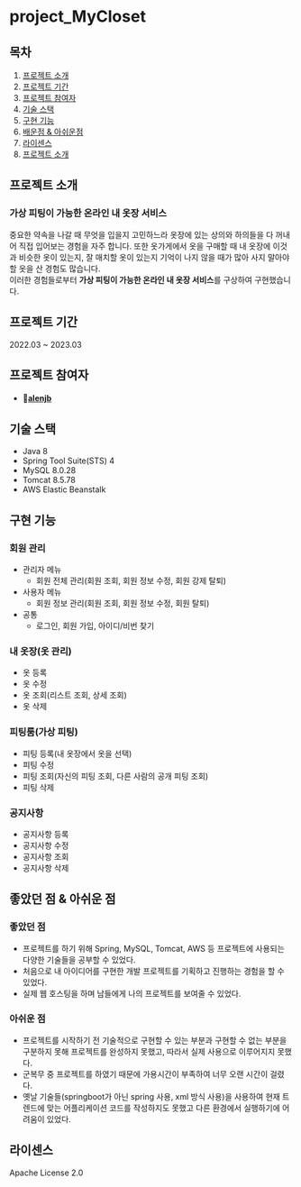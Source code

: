 # project_MyCloset
## 목차

  1. [프로젝트 소개](#프로젝트-소개)<br>
  2. [프로젝트 기간](#프로젝트-기간)
  3. [프로젝트 참여자](#프로젝트-참여자)
  4. [기술 스택](#기술-스택)<br>
  5. [구현 기능](#구현-기능)<br>
  6. [배운점 & 아쉬운점](#배운점--아쉬운점)<br>
  7. [라이센스](#라이센스)<br>
  8. [프로젝트 소개](#프로젝트-소개)<br>

## 프로젝트 소개
### 가상 피팅이 가능한 온라인 내 옷장 서비스<br>
중요한 약속을 나갈 때 무엇을 입을지 고민하느라 옷장에 있는 상의와 하의들을 다 꺼내어 직접 입어보는 경험을 자주 합니다. 또한 옷가게에서 옷을 구매할 때 내 옷장에 이것과 비슷한 옷이 있는지, 잘 매치할 옷이 있는지 기억이 나지 않을 때가 많아 사지 말아야할 옷을 산 경험도 많습니다. <br>
이러한 경험들로부터 <b>가상 피팅이 가능한 온라인 내 옷장 서비스</b>를 구상하여 구현했습니다.

## 프로젝트 기간
2022.03 ~ 2023.03

## 프로젝트 참여자
- #### 🦊[alenjb](https://github.com/alenjb)

## 기술 스택
- Java 8
- Spring Tool Suite(STS) 4
- MySQL 8.0.28
- Tomcat 8.5.78
- AWS Elastic Beanstalk


## 구현 기능

### 회원 관리
  - 관리자 메뉴
    - 회원 전체 관리(회원 조회, 회원 정보 수정, 회원 강제 탈퇴)
  - 사용자 메뉴
    - 회원 정보 관리(회원 조회, 회원 정보 수정, 회원 탈퇴)
  - 공통
    - 로그인, 회원 가입, 아이디/비번 찾기

### 내 옷장(옷 관리)
- 옷 등록
- 옷 수정
- 옷 조회(리스트 조회, 상세 조회)
- 옷 삭제

### 피팅룸(가상 피팅)
- 피팅 등록(내 옷장에서 옷을 선택)
- 피팅 수정
- 피팅 조회(자신의 피팅 조회, 다른 사람의 공개 피팅 조회)
- 피팅 삭제

### 공지사항
- 공지사항 등록
- 공지사항 수정
- 공지사항 조회
- 공지사항 삭제

## 좋았던 점 & 아쉬운 점
### 좋았던 점
- 프로젝트를 하기 위해 Spring, MySQL, Tomcat, AWS 등 프로젝트에 사용되는 다양한 기술들을 공부할 수 있었다.
- 처음으로 내 아이디어를 구현한 개발 프로젝트를 기획하고 진행하는 경험을 할 수 있었다.
- 실제 웹 호스팅을 하며 남들에게 나의 프로젝트를 보여줄 수 있었다.
  
### 아쉬운 점
- 프로젝트를 시작하기 전 기술적으로 구현할 수 있는 부분과 구현할 수 없는 부분을 구분하지 못해 프로젝트를 완성하지 못했고, 따라서 실제 사용으로 이루어지지 못했다.
- 군복무 중 프로젝트를 하였기 때문에 가용시간이 부족하여 너무 오랜 시간이 걸렸다.
- 옛날 기술들(springboot가 아닌 spring 사용, xml 방식 사용)을 사용하여 현재 트렌드에 맞는 어플리케이션 코드를 작성하지도 못했고 다른 환경에서 실행하기에 어려움이 있었다.

## 라이센스
Apache License 2.0
